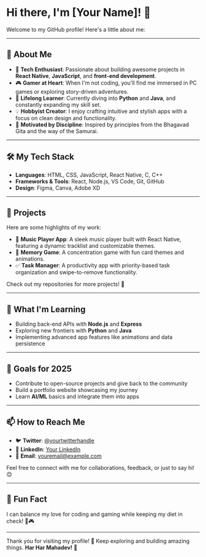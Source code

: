 # Hi there, I'm [Your Name]! 👋

Welcome to my GitHub profile! Here's a little about me:

---

## 🌟 About Me

- 🚀 **Tech Enthusiast**: Passionate about building awesome projects in **React Native**, **JavaScript**, and **front-end development**.
- 🎮 **Gamer at Heart**: When I'm not coding, you'll find me immersed in PC games or exploring story-driven adventures.
- 📖 **Lifelong Learner**: Currently diving into **Python** and **Java**, and constantly expanding my skill set.
- 💡 **Hobbyist Creator**: I enjoy crafting intuitive and stylish apps with a focus on clean design and functionality.
- 🧘 **Motivated by Discipline**: Inspired by principles from the Bhagavad Gita and the way of the Samurai.

---

## 🛠️ My Tech Stack

- **Languages**: HTML, CSS, JavaScript, React Native, C, C++
- **Frameworks & Tools**: React, Node.js, VS Code, Git, GitHub
- **Design**: Figma, Canva, Adobe XD

---

## 🚀 Projects

Here are some highlights of my work:

- 🎵 **Music Player App**: A sleek music player built with React Native, featuring a dynamic tracklist and customizable themes.
- 🎴 **Memory Game**: A concentration game with fun card themes and animations.
- ✅ **Task Manager**: A productivity app with priority-based task organization and swipe-to-remove functionality.

Check out my repositories for more projects! 🌟

---

## 🌱 What I'm Learning

- Building back-end APIs with **Node.js** and **Express**
- Exploring new frontiers with **Python** and **Java**
- Implementing advanced app features like animations and data persistence

---

## 🎯 Goals for 2025

- Contribute to open-source projects and give back to the community
- Build a portfolio website showcasing my journey
- Learn **AI/ML** basics and integrate them into apps

---

## 📫 How to Reach Me

- 🐦 **Twitter**: [@yourtwitterhandle](https://twitter.com/yourtwitterhandle)
- 💼 **LinkedIn**: [Your LinkedIn](https://linkedin.com/in/yourlinkedin)
- 📧 **Email**: youremail@example.com

Feel free to connect with me for collaborations, feedback, or just to say hi! 😊

---

## 💬 Fun Fact

I can balance my love for coding and gaming while keeping my diet in check! 🥗🎮

---

Thank you for visiting my profile! 🙏 Keep exploring and building amazing things. **Har Har Mahadev!** 🚩
